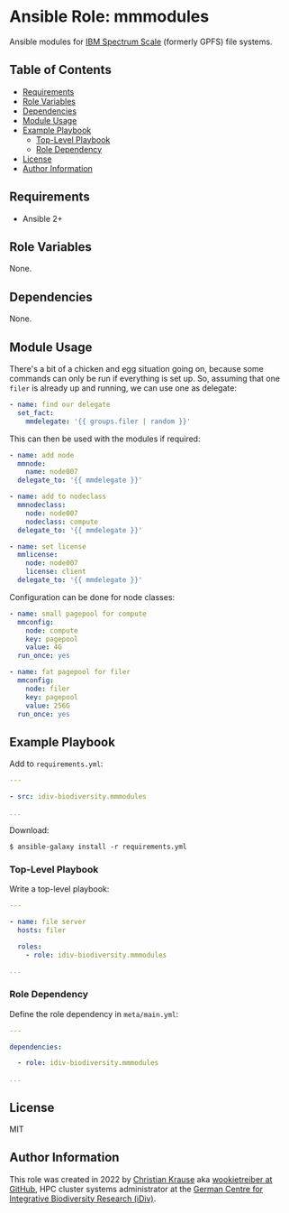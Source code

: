 Ansible Role: mmmodules
=======================

Ansible modules for [IBM Spectrum Scale][] (formerly GPFS) file systems.


Table of Contents
-----------------

<!-- toc -->

- [Requirements](#requirements)
- [Role Variables](#role-variables)
- [Dependencies](#dependencies)
- [Module Usage](#module-usage)
- [Example Playbook](#example-playbook)
  * [Top-Level Playbook](#top-level-playbook)
  * [Role Dependency](#role-dependency)
- [License](#license)
- [Author Information](#author-information)

<!-- tocstop -->

Requirements
------------

- Ansible 2+

Role Variables
--------------

None.

Dependencies
------------

None.

Module Usage
------------

There's a bit of a chicken and egg situation going on, because some commands
can only be run if everything is set up. So, assuming that one `filer` is
already up and running, we can use one as delegate:

```yml
- name: find our delegate
  set_fact:
    mmdelegate: '{{ groups.filer | random }}'
```

This can then be used with the modules if required:

```yml
- name: add node
  mmnode:
    name: node007
  delegate_to: '{{ mmdelegate }}'

- name: add to nodeclass
  mmnodeclass:
    node: node007
    nodeclass: compute
  delegate_to: '{{ mmdelegate }}'

- name: set license
  mmlicense:
    node: node007
    license: client
  delegate_to: '{{ mmdelegate }}'
```

Configuration can be done for node classes:

```yml
- name: small pagepool for compute
  mmconfig:
    node: compute
    key: pagepool
    value: 4G
  run_once: yes

- name: fat pagepool for filer
  mmconfig:
    node: filer
    key: pagepool
    value: 256G
  run_once: yes
```

Example Playbook
----------------

Add to `requirements.yml`:

```yml
---

- src: idiv-biodiversity.mmmodules

...
```

Download:

```console
$ ansible-galaxy install -r requirements.yml
```

### Top-Level Playbook

Write a top-level playbook:

```yml
---

- name: file server
  hosts: filer

  roles:
    - role: idiv-biodiversity.mmmodules

...
```

### Role Dependency

Define the role dependency in `meta/main.yml`:

```yml
---

dependencies:

  - role: idiv-biodiversity.mmmodules

...
```

License
-------

MIT

Author Information
------------------

This role was created in 2022 by [Christian Krause][author] aka [wookietreiber
at GitHub][wookietreiber], HPC cluster systems administrator at the [German
Centre for Integrative Biodiversity Research (iDiv)][idiv].


[IBM Spectrum Scale]: https://www.ibm.com/products/spectrum-scale
[author]: https://www.idiv.de/en/groups_and_people/employees/details/61.html
[idiv]: https://www.idiv.de/
[wookietreiber]: https://github.com/wookietreiber
